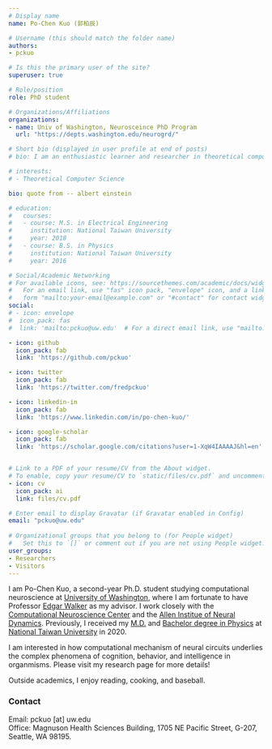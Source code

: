 ```yaml
---
# Display name
name: Po-Chen Kuo (郭柏辰)

# Username (this should match the folder name)
authors:
- pckuo

# Is this the primary user of the site?
superuser: true

# Role/position
role: PhD student

# Organizations/Affiliations
organizations:
- name: Univ of Washington, Neurosceince PhD Program
  url: "https://depts.washington.edu/neurogrd/"

# Short bio (displayed in user profile at end of posts)
# bio: I am an enthusiastic learner and researcher in theoretical computer science.

# interests:
# - Theoretical Computer Science

bio: quote from -- albert einstein

# education:
#   courses:
#   - course: M.S. in Electrical Engineering
#     institution: National Taiwan University
#     year: 2018
#   - course: B.S. in Physics
#     institution: National Taiwan University
#     year: 2016

# Social/Academic Networking
# For available icons, see: https://sourcethemes.com/academic/docs/widgets/#icons
#   For an email link, use "fas" icon pack, "envelope" icon, and a link in the
#   form "mailto:your-email@example.com" or "#contact" for contact widget.
social:
# - icon: envelope
#  icon_pack: fas
#  link: 'mailto:pckuo@uw.edu'  # For a direct email link, use "mailto:test@example.org".

- icon: github
  icon_pack: fab
  link: 'https://github.com/pckuo'

- icon: twitter
  icon_pack: fab
  link: 'https://twitter.com/fredpckuo'

- icon: linkedin-in
  icon_pack: fab
  link: 'https://www.linkedin.com/in/po-chen-kuo/'

- icon: google-scholar
  icon_pack: fab
  link: 'https://scholar.google.com/citations?user=1-XqW4IAAAAJ&hl=en'


# Link to a PDF of your resume/CV from the About widget.
# To enable, copy your resume/CV to `static/files/cv.pdf` and uncomment the lines below.  
- icon: cv
  icon_pack: ai
  link: files/cv.pdf

# Enter email to display Gravatar (if Gravatar enabled in Config)
email: "pckuo@uw.edu"
  
# Organizational groups that you belong to (for People widget)
#   Set this to `[]` or comment out if you are not using People widget.  
user_groups:
- Researchers
- Visitors
---
```


I am Po-Chen Kuo, a second-year Ph.D. student studying computational neuroscience at [University of Washington](https://www.washington.edu/), where I am fortunate to have Professor [Edgar Walker](https://edgarwalker.com/) as my advisor. I work closely with the [Computational Neuroscience Center](https://compneuro.washington.edu/) and the [Allen Institue of Neural Dynamics](https://alleninstitute.org/what-we-do/brain-science/research/allen-institute-neural-dynamics/). Previously, I received my [M.D.](https://www.mc.ntu.edu.tw/ntucm/Index.action) and [Bachelor degree in Physics](https://www.phys.ntu.edu.tw/enphysics/Default.html) at [National Taiwan University](https://www.ntu.edu.tw/english/) in 2020. 

I am interested in how computational mechanism of neural circuits underlies the complex phenomena of cognition, behavior, and intelligence in organmisms. Please visit my research page for more details!

Outside academics, I enjoy reading, cooking, and baseball.


<!-- ### CV
You can find my curriculum vitae [here](files/cv.pdf).
-->

### Contact
Email: pckuo [at] uw.edu\
Office: Magnuson Health Sciences Building, 1705 NE Pacific Street, G-207, Seattle, WA 98195.

